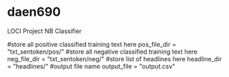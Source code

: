 # daen690
LOCI Project NB Classifier

#store all positive classified training text here
pos_file_dir = "txt_sentoken/pos/"
#store all negative classified training text here
neg_file_dir = "txt_sentoken/neg/"
#store list of headlines here
headline_dir = "headlines/"
#output file name
output_file = "output.csv"
